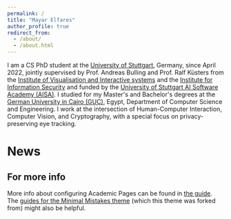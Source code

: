 ```yaml
---
permalink: /
title: "Mayar Elfares"
author_profile: true
redirect_from: 
  - /about/
  - /about.html
---
```


I am a CS PhD student at the [University of Stuttgart](https://www.f05.uni-stuttgart.de/en/cs/), Germany, since April 2022, jointly supervised by Prof. Andreas Bulling and Prof. Ralf Küsters from the [Institute of Visualisation and Interactive systems](https://www.vis.uni-stuttgart.de/en/) and the [Institute for Information Security](https://www.sec.uni-stuttgart.de/) and funded by the [University of Stuttgart AI Software Academy (AISA)](https://www.aisa.uni-stuttgart.de/). I studied for my Master's and Bachelor's degrees at the [German University in Cairo (GUC)](https://www.guc.edu.eg/), Egypt, Department of Computer Science and Engineering. I work at the intersection of Human-Computer Interaction, Computer Vision, and Cryptography, with a special focus on privacy-preserving eye tracking.

News
======

For more info
------
More info about configuring Academic Pages can be found in [the guide](https://academicpages.github.io/markdown/). The [guides for the Minimal Mistakes theme](https://mmistakes.github.io/minimal-mistakes/docs/configuration/) (which this theme was forked from) might also be helpful.
